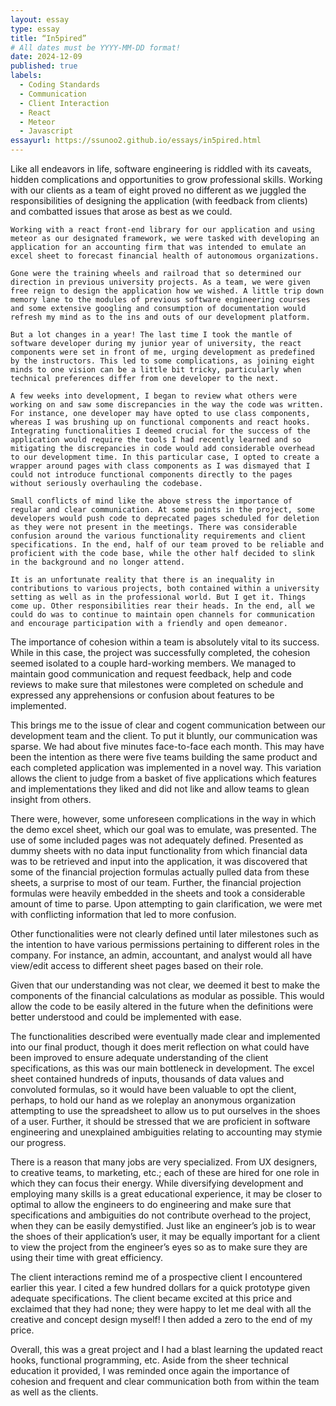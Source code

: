 ```yaml
---
layout: essay
type: essay
title: “In5pired”
# All dates must be YYYY-MM-DD format!
date: 2024-12-09
published: true
labels:
  - Coding Standards
  - Communication
  - Client Interaction
  - React
  - Meteor
  - Javascript
essayurl: https://ssunoo2.github.io/essays/in5pired.html
---
```

Like all endeavors in life, software engineering is riddled with its caveats, hidden complications and opportunities to grow professional skills. Working with our clients as a team of eight proved no different as we juggled the responsibilities of designing the application (with feedback from clients) and combatted issues that arose as best as we could.

	Working with a react front-end library for our application and using meteor as our designated framework, we were tasked with developing an application for an accounting firm that was intended to emulate an excel sheet to forecast financial health of autonomous organizations. 

	Gone were the training wheels and railroad that so determined our direction in previous university projects. As a team, we were given free reign to design the application how we wished. A little trip down memory lane to the modules of previous software engineering courses and some extensive googling and consumption of documentation would refresh my mind as to the ins and outs of our development platform.

	But a lot changes in a year! The last time I took the mantle of software developer during my junior year of university, the react components were set in front of me, urging development as predefined by the instructors. This led to some complications, as joining eight minds to one vision can be a little bit tricky, particularly when technical preferences differ from one developer to the next. 

	A few weeks into development, I began to review what others were working on and saw some discrepancies in the way the code was written. For instance, one developer may have opted to use class components, whereas I was brushing up on functional components and react hooks. Integrating functionalities I deemed crucial for the success of the application would require the tools I had recently learned and so mitigating the discrepancies in code would add considerable overhead to our development time. In this particular case, I opted to create a wrapper around pages with class components as I was dismayed that I could not introduce functional components directly to the pages without seriously overhauling the codebase. 

	Small conflicts of mind like the above stress the importance of regular and clear communication. At some points in the project, some developers would push code to deprecated pages scheduled for deletion as they were not present in the meetings. There was considerable confusion around the various functionality requirements and client specifications. In the end, half of our team proved to be reliable and proficient with the code base, while the other half decided to slink in the background and no longer attend.

	It is an unfortunate reality that there is an inequality in contributions to various projects, both contained within a university setting as well as in the professional world. But I get it. Things come up. Other responsibilities rear their heads. In the end, all we could do was to continue to maintain open channels for communication and encourage participation with a friendly and open demeanor.

The importance of cohesion within a team is absolutely vital to its success. While in this case, the project was successfully completed, the cohesion seemed isolated to a couple hard-working members. We managed to maintain good communication and request feedback, help and code reviews to make sure that milestones were completed on schedule and expressed any apprehensions or confusion about features to be implemented.

This brings me to the issue of clear and cogent communication between our development team and the client. To put it bluntly, our communication was sparse. We had about five minutes face-to-face each month.  This may have been the intention as there were five teams building the same product and each completed application was implemented in a novel way. This variation allows the client to judge from a basket of five applications which features and implementations they liked and did not like and allow teams to glean insight from others.

There were, however, some unforeseen complications in the way in which the demo excel sheet, which our goal was to emulate, was presented. The use of some included pages was not adequately defined. Presented as dummy sheets with no data input functionality from which financial data was to be retrieved and input into the application, it was discovered that some of the financial projection formulas actually pulled data from these sheets, a surprise to most of our team. Further, the financial projection formulas were heavily embedded in the sheets and took a considerable amount of time to parse. Upon attempting to gain clarification, we were met with conflicting information that led to more confusion.

Other functionalities were not clearly defined until later milestones such as the intention to have various permissions pertaining to different roles in the company. For instance, an admin, accountant, and analyst would all have view/edit access to different sheet pages based on their role. 

Given that our understanding was not clear, we deemed it best to make the components of the financial calculations as modular as possible. This would allow the code to be easily altered in the future when the definitions were better understood and could be implemented with ease. 

The functionalities described were eventually made clear and implemented into our final product, though it does merit reflection on what could have been improved to ensure adequate understanding of the client specifications, as this was our main bottleneck in development. The excel sheet contained hundreds of inputs, thousands of data values and convoluted formulas, so it would have been valuable to opt the client, perhaps, to hold our hand as we roleplay an anonymous organization attempting to use the spreadsheet to allow us to put ourselves in the shoes of a user. Further, it should be stressed that we are proficient in software engineering and unexplained ambiguities relating to accounting may stymie our progress.

There is a reason that many jobs are very specialized. From UX designers, to creative teams, to marketing, etc.; each of these are hired for one role in which they can focus their energy. While diversifying development and employing many skills is a great educational experience, it may be closer to optimal to allow the engineers to do engineering and make sure that specifications and ambiguities do not contribute overhead to the project, when they can be easily demystified. Just like an engineer’s job is to wear the shoes of their application’s user, it may be equally important for a client to view the project from the engineer’s eyes so as to make sure they are using their time with great efficiency. 

The client interactions remind me of a prospective client I encountered earlier this year. I cited a few hundred dollars for a quick prototype given adequate specifications. The client became excited at this price and exclaimed that they had none; they were happy to let me deal with all the creative and concept design myself! I then added a zero to the end of my price. 

Overall, this was a great project and I had a blast learning the updated react hooks, functional programming, etc. Aside from the sheer technical education it provided, I was reminded once again the importance of cohesion and frequent and clear communication both from within the team as well as the clients. 

